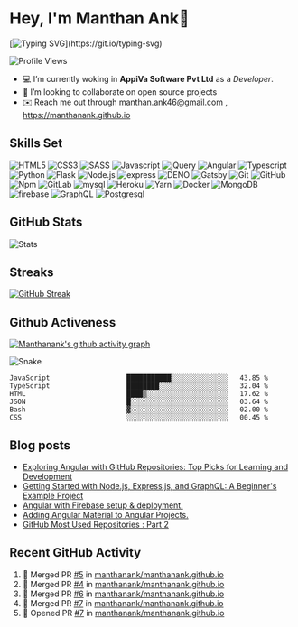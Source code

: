 # Hey, I'm Manthan Ank👋

[![Typing SVG](https://readme-typing-svg.demolab.com?font=Fira+Code&pause=1000&width=435&lines=Front+End+Developer;2%2B+years+of+coding+experience;Wake+Up%2C+Code%2C+Learn%2C+Sleep!)](https://git.io/typing-svg)

![Profile Views](https://komarev.com/ghpvc/?username=manthanank&color=brightgreen)

- 💻 I’m currently woking in **AppiVa Software Pvt Ltd** as a *Developer*.
- 🤝 I’m looking to collaborate on open source projects
- ✉️ Reach me out through manthan.ank46@gmail.com , <https://manthanank.github.io>

## Skills Set

<!-- ![C++](https://img.shields.io/badge/-c++-blue?style=for-the-badge&logo=cplusplus&logoColor=white)
![C](https://img.shields.io/badge/-c-blue?style=for-the-badge&logo=c&logoColor=white) -->
![HTML5](https://img.shields.io/badge/-HTML5-orange?style=for-the-badge&logo=HTML5&logoColor=white)
![CSS3](https://img.shields.io/badge/-CSS3-blue?style=for-the-badge&logo=CSS3&logoColor=white)
![SASS](https://img.shields.io/badge/-SASS-pink?style=for-the-badge&logo=SASS&logoColor=white)
![Javascript](https://img.shields.io/badge/-JavaScript-yellow?style=for-the-badge&logo=Javascript&logoColor=white)
![jQuery](https://img.shields.io/badge/-jQuery-grren?style=for-the-badge&logo=jquery&logoColor=white)
![Angular](https://img.shields.io/badge/-Angular-darkred?style=for-the-badge&logo=Angular&logoColor=white)
![Typescript](https://img.shields.io/badge/-Typescript-blue?style=for-the-badge&logo=Typescript&logoColor=white)
![Python](https://img.shields.io/badge/-Python-blue?style=for-the-badge&logo=Python&logoColor=white)
![Flask](https://img.shields.io/badge/-flask-black?style=for-the-badge&logo=flask&logoColor=white)
![Node.js](https://img.shields.io/badge/-Node.js-grren?style=for-the-badge&logo=Node.js&logoColor=white)
![express](https://img.shields.io/badge/-express-white?style=for-the-badge&logo=express&logoColor=black)
![DENO](https://img.shields.io/badge/-deno-black?style=for-the-badge&logo=deno&logoColor=white)
![Gatsby](https://img.shields.io/badge/-Gatsby-grren?style=for-the-badge&logo=gatsby&logoColor=white)
![Git](https://img.shields.io/badge/-Git-orange?style=for-the-badge&logo=Git&logoColor=white)
![GitHub](https://img.shields.io/badge/-GitHub-black?style=for-the-badge&logo=GitHub&logoColor=white)
![Npm](https://img.shields.io/badge/-NPM-blue?style=for-the-badge&logo=Npm&logoColor=white)
![GitLab](https://img.shields.io/badge/-gitlab-orange?style=for-the-badge&logo=gitlab&logoColor=white)
![mysql](https://img.shields.io/badge/-mysql-white?style=for-the-badge&logo=mysql&logoColor=black)
![Heroku](https://img.shields.io/badge/-Heroku-blue?style=for-the-badge&logo=Heroku&logoColor=white)
![Yarn](https://img.shields.io/badge/-Yarn-blue?style=for-the-badge&logo=Yarn&logoColor=white)
![Docker](https://img.shields.io/badge/-Docker-blue?style=for-the-badge&logo=Docker&logoColor=white)
![MongoDB](https://img.shields.io/badge/-MongoDB-white?style=for-the-badge&logo=MongoDB&logoColor=green)
![firebase](https://img.shields.io/badge/-firebase-yellow?style=for-the-badge&logo=firebase&logoColor=white)
![GraphQL](https://img.shields.io/badge/-graphql-white?style=for-the-badge&logo=graphql&logoColor=pink)
![Postgresql](https://img.shields.io/badge/-postgresql-blue?style=for-the-badge&logo=postgresql&logoColor=white)

## GitHub Stats

![Stats](https://github-readme-stats.vercel.app/api?username=manthanank&show_icons=true&locale=en&theme=dark)

## Streaks

[![GitHub Streak](https://streak-stats.demolab.com?user=manthanank&theme=dark)](https://git.io/streak-stats)

## Github Activeness

[![Manthanank's github activity graph](https://github-readme-activity-graph.cyclic.app/graph?username=manthanank&theme=xcode&line=9e4c98&point=403d3d&area=true&hide_border=true)](https://github.com/manthanank/github-readme-activity-graph)

<!-- [![Manthanank's github activity graph](https://activity-graph.herokuapp.com/graph?username=manthanank&theme=xcode)](https://github.com/manthanank/github-readme-activity-graph) -->

![Snake](https://raw.githubusercontent.com/manthanank/manthanank/c3caee62181bfdbe3a20afa7249203aee20402a8/github-contribution-grid-snake.svg)

<!--START_SECTION:waka-->

```text
JavaScript                   ███████████░░░░░░░░░░░░░░   43.85 %
TypeScript                   ████████░░░░░░░░░░░░░░░░░   32.04 %
HTML                         ████▒░░░░░░░░░░░░░░░░░░░░   17.62 %
JSON                         █░░░░░░░░░░░░░░░░░░░░░░░░   03.64 %
Bash                         ▓░░░░░░░░░░░░░░░░░░░░░░░░   02.00 %
CSS                          ░░░░░░░░░░░░░░░░░░░░░░░░░   00.45 %
```

<!--END_SECTION:waka-->

## Blog posts

<!-- DEVTO:START -->
- [Exploring Angular with GitHub Repositories: Top Picks for Learning and Development](https://dev.to/manthanank/exploring-angular-with-github-repositories-top-picks-for-learning-and-development-7ci)
- [Getting Started with Node.js, Express.js, and GraphQL: A Beginner's Example Project](https://dev.to/manthanank/getting-started-with-nodejs-expressjs-and-graphql-a-beginners-example-project-523k)
- [Angular with Firebase setup & deployment.](https://dev.to/manthanank/getting-started-with-angular-and-firebase-a-step-by-step-guide-to-deploy-to-firebase-2d3b)
- [Adding Angular Material to Angular Projects.](https://dev.to/manthanank/adding-angular-material-to-angular-projects-3bc4)
- [GitHub Most Used Repositories : Part 2](https://dev.to/manthanank/github-repositories-part-2-3pp3)
<!-- DEVTO:END -->

<!-- MEDIUM:START -->
<!-- MEDIUM:END -->

<!-- HASHNODE_BLOG:START -->

<!-- HASHNODE_BLOG:END -->

## Recent GitHub Activity

<!--START_SECTION:activity-->
1. 🎉 Merged PR [#5](https://github.com/manthanank/manthanank.github.io/pull/5) in [manthanank/manthanank.github.io](https://github.com/manthanank/manthanank.github.io)
2. 🎉 Merged PR [#4](https://github.com/manthanank/manthanank.github.io/pull/4) in [manthanank/manthanank.github.io](https://github.com/manthanank/manthanank.github.io)
3. 🎉 Merged PR [#6](https://github.com/manthanank/manthanank.github.io/pull/6) in [manthanank/manthanank.github.io](https://github.com/manthanank/manthanank.github.io)
4. 🎉 Merged PR [#7](https://github.com/manthanank/manthanank.github.io/pull/7) in [manthanank/manthanank.github.io](https://github.com/manthanank/manthanank.github.io)
5. 💪 Opened PR [#7](https://github.com/manthanank/manthanank.github.io/pull/7) in [manthanank/manthanank.github.io](https://github.com/manthanank/manthanank.github.io)
<!--END_SECTION:activity-->
